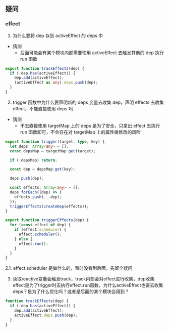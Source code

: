 ## 疑问

### effect

1. 为什么要将 dep 存到 activeEffect 的 deps 中

- 猜测
  - 后面可能会有某个模块内部需要使用 activeEffect 去触发其他的 dep 执行 run 函数

```ts
export function trackEffects(dep) {
  if (!dep.has(activeEffect)) {
    dep.add(activeEffect);
    (activeEffect as any).deps.push(dep);
  }
}
```

2. trigger 函数中为什么要声明新的 deps 变量去收集 dep，声明 effects 去收集 effect，不能直接使用 deps 吗

- 猜测
  - 不去直接使用 targetMap 上的 deps 是为了安全，只拿出 effect 去执行 run 函数即可，不会存在对 targetMap 上的属性做修改的风险

```ts
export function trigger(target, type, key) {
  let deps: Array<any> = [];
  const depsMap = targetMap.get(target);

  if (!depsMap) return;

  const dep = depsMap.get(key);

  deps.push(dep);

  const effects: Array<any> = [];
  deps.forEach((dep) => {
    effects.push(...dep);
  });
  triggerEffects(createDep(effects));
}

export function triggerEffects(dep) {
  for (const effect of dep) {
    if (effect.scheduler) {
      effect.scheduler();
    } else {
      effect.run();
    }
  }
}
```

2.1. effect.scheduler 是做什么的，暂时没看到后面，先留个疑问


3. 读取reactive变量会触发track，track内部会对effect进行收集，dep收集effect是为了trigger时去执行effect.run函数，为什么activeEffect也要去收集deps？是为了什么优化吗？或者是后面的某个模块会用到？

```ts
function trackEffects(dep) {
  if (!dep.has(activeEffect)) {
    dep.add(activeEffect);
    activeEffect.deps.push(dep);
  }
}
```